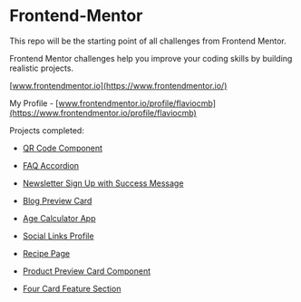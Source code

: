 # Frontend-Mentor

This repo will be the starting point of all challenges from Frontend Mentor.

Frontend Mentor challenges help you improve your coding skills by building realistic projects.

[www.frontendmentor.io](https://www.frontendmentor.io/)

My Profile - [www.frontendmentor.io/profile/flaviocmb](https://www.frontendmentor.io/profile/flaviocmb)

Projects completed:

* [QR Code Component](https://flaviocmb.github.io/Frontend-Mentor/qr-code-component-main/)

* [FAQ Accordion](https://flaviocmb.github.io/Frontend-Mentor/faq-accordion-main/)

* [Newsletter Sign Up with Success Message](https://flaviocmb.github.io/Frontend-Mentor/newsletter-sign-up-with-success-message-main/)

* [Blog Preview Card](https://flaviocmb.github.io/Frontend-Mentor/blog-preview-card-main/)

* [Age Calculator App](https://flaviocmb.github.io/Frontend-Mentor/age-calculator-app-main/)

* [Social Links Profile](https://flaviocmb.github.io/Frontend-Mentor/social-links-profile-main/)

* [Recipe Page](https://flaviocmb.github.io/Frontend-Mentor/recipe-page-main/)

* [Product Preview Card Component](https://flaviocmb.github.io/Frontend-Mentor/product-preview-card-component-main/)

* [Four Card Feature Section](https://flaviocmb.github.io/Frontend-Mentor/four-card-feature-section-master/)